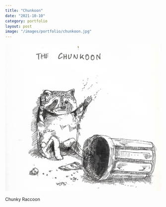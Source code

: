 ```yaml
---
title: "Chunkoon"
date: "2021-10-10"
category: portfolio
layout: post
image: "/images/portfolio/chunkoon.jpg"
---
```


<p align="center">
<img src='/images/portfolio/chunkoon.jpg', alt="Chunkoon">
</p>

<p>Chunky Raccoon</p>
